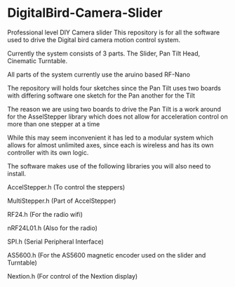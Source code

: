 # DigitalBird-Camera-Slider
Professional level DIY Camera slider
This repository is for all the software used to drive the Digital bird camera motion control system.

Currently the system consists of 3 parts. The Slider, Pan Tilt Head, Cinematic Turntable.

All parts of the system currently use the aruino based RF-Nano

The repository will holds four sketches since the Pan Tilt uses two boards with differing software one sketch for the Pan another for the Tilt

The reason we are using two boards to drive the Pan Tilt is a work around for the AsselStepper library which does not allow for acceleration control on more than one stepper at a time

While this may seem inconvenient it has led to a modular system which allows for almost unlimited axes, since each is wireless and has its own controller with its own logic.

The software makes use of the following libraries you will also need to install.

AccelStepper.h    (To control the steppers)

MultiStepper.h    (Part of AccelStepper)

RF24.h            (For the radio wifi)

nRF24L01.h        (Also for the radio)

SPI.h             (Serial Peripheral Interface)

AS5600.h          (For the AS5600 magnetic encoder used on the slider and Turntable)

Nextion.h         (For control of the Nextion display)
